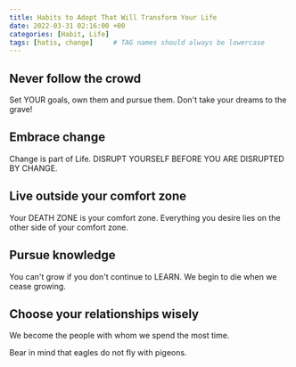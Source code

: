```yaml
---
title: Habits to Adopt That Will Transform Your Life
date: 2022-03-31 02:16:00 +00
categories: [Habit, Life]
tags: [hatis, change]     # TAG names should always be lowercase
---
```


## Never follow the crowd

Set YOUR goals, own them and pursue them.
Don't take your dreams to the grave!

## Embrace change

Change is part of Life.
DISRUPT YOURSELF BEFORE YOU ARE DISRUPTED BY CHANGE.

## Live outside your comfort zone

Your DEATH ZONE is your comfort zone.
Everything you desire lies on the other side of your comfort zone.

## Pursue knowledge

You can't grow if you don't continue to LEARN.
We begin to die when we cease growing.

## Choose your relationships wisely

We become the people with whom we spend the most time.

Bear in mind that eagles do not fly with pigeons.

